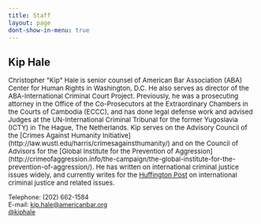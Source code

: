 ```yaml
---
title: Staff
layout: page
dont-show-in-menu: true
---
```

## Kip Hale

<p style="font-size:95%;line-height:1.2;">Christopher "Kip" Hale is senior counsel of American Bar Association (ABA) Center for Human Rights in Washington, D.C. He also serves as director of the ABA-International Criminal Court Project. Previously, he was a prosecuting attorney in the Office of the Co-Prosecutors at the Extraordinary Chambers in the Courts of Cambodia (ECCC), and has done legal defense work and advised Judges at the UN-International Criminal Tribunal for the former Yugoslavia (ICTY) in The Hague, The Netherlands. Kip serves on the Advisory Council of the [Crimes Against Humanity Initiative](http://law.wustl.edu/harris/crimesagainsthumanity/) and on the Council of Advisors for the [Global Institute for the Prevention of Aggression](http://crimeofaggression.info/the-campaign/the-global-institute-for-the-prevention-of-aggression/).  He has written on international criminal justice issues widely, and currently writes for the <a href="http://www.huffingtonpost.com/kip-hale/">Huffington Post</a> on international criminal justice and related issues.</p>

<p style="font-size:90%;line-height:1.2;">
Telephone: (202) 662-1584<br />
E-mail: <a href="mailto:kip.hale@americanbar.org">kip.hale@americanbar.org</a><br />
<a href="http://twitter.com/kiphale">@kiphale</a>
</p>
